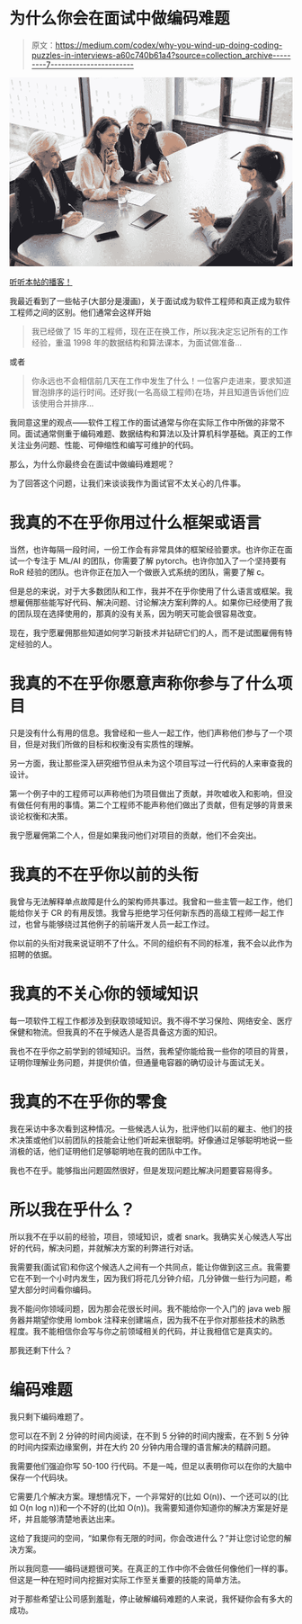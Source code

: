 # 为什么你会在面试中做编码难题

> 原文：<https://medium.com/codex/why-you-wind-up-doing-coding-puzzles-in-interviews-a60c740b61a4?source=collection_archive---------7----------------------->

![](img/9374046443a3ae384143b84994e1b67f.png)

[听听本帖的播客！](https://devblabs.podbean.com/e/why-you-do-coding-puzzles-in-interviews/)

我最近看到了一些帖子(大部分是漫画)，关于面试成为软件工程师和真正成为软件工程师之间的区别。他们通常会这样开始

> 我已经做了 15 年的工程师，现在正在换工作，所以我决定忘记所有的工作经验，重温 1998 年的数据结构和算法课本，为面试做准备…

或者

> 你永远也不会相信前几天在工作中发生了什么！一位客户走进来，要求知道冒泡排序的运行时间。还好我(一名高级工程师)在场，并且知道告诉他们应该使用合并排序…

我同意这里的观点——软件工程工作的面试通常与你在实际工作中所做的非常不同。面试通常侧重于编码难题、数据结构和算法以及计算机科学基础。真正的工作关注业务问题、性能、可伸缩性和编写可维护的代码。

那么，为什么你最终会在面试中做编码难题呢？

为了回答这个问题，让我们来谈谈我作为面试官不太关心的几件事。

# 我真的不在乎你用过什么框架或语言

当然，也许每隔一段时间，一份工作会有非常具体的框架经验要求。也许你正在面试一个专注于 ML/AI 的团队，你需要了解 pytorch。也许你加入了一个坚持要有 RoR 经验的团队。也许你正在加入一个做嵌入式系统的团队，需要了解 c。

但是总的来说，对于大多数团队和工作，我并不在乎你使用了什么语言或框架。我想雇佣那些能写好代码、解决问题、讨论解决方案利弊的人。如果你已经使用了我的团队现在选择使用的<insert technology="" or="" language="" here="">，那真的没有关系，因为明天可能会很容易改变。</insert>

现在，我宁愿雇佣那些知道如何学习新技术并钻研它们的人，而不是试图雇佣有特定经验的人。

# 我真的不在乎你愿意声称你参与了什么项目

只是没有什么有用的信息。我曾经和一些人一起工作，他们声称他们参与了一个项目，但是对我们所做的目标和权衡没有实质性的理解。

另一方面，我让那些深入研究细节但从未为这个项目写过一行代码的人来审查我的设计。

第一个例子中的工程师可以声称他们为项目做出了贡献，并吹嘘收入和影响，但没有做任何有用的事情。第二个工程师不能声称他们做出了贡献，但有足够的背景来谈论权衡和决策。

我宁愿雇佣第二个人，但是如果我问他们对项目的贡献，他们不会突出。

# 我真的不在乎你以前的头衔

我曾与无法解释单点故障是什么的架构师共事过。我曾和一些主管一起工作，他们能给你关于 CR 的有用反馈。我曾与拒绝学习任何新东西的高级工程师一起工作过，也曾与能够绕过其他例子的前端开发人员一起工作过。

你以前的头衔对我来说证明不了什么。不同的组织有不同的标准，我不会以此作为招聘的依据。

# 我真的不关心你的领域知识

每一项软件工程工作都涉及到获取领域知识。我不得不学习保险、网络安全、医疗保健和物流。但我真的不在乎候选人是否具备这方面的知识。

我也不在乎你之前学到的领域知识。当然，我希望你能给我一些你的项目的背景，证明你理解业务问题，并提供价值，但通量电容器的确切设计与面试无关。

# 我真的不在乎你的零食

我在采访中多次看到这种情况。一些候选人认为，批评他们以前的雇主、他们的技术决策或他们以前团队的技能会让他们听起来很聪明。好像通过足够聪明地说一些消极的话，他们证明他们足够聪明地在我的团队中工作。

我也不在乎。能够指出问题固然很好，但是发现问题比解决问题要容易得多。

# 所以我在乎什么？

所以我不在乎以前的经验，项目，领域知识，或者 snark。我确实关心候选人写出好的代码，解决问题，并就解决方案的利弊进行对话。

我需要我(面试官)和你这个候选人之间有一个共同点，能让你做到这三点。我需要它在不到一个小时内发生，因为我们将花几分钟介绍，几分钟做一些行为问题，希望大部分时间看你编码。

我不能问你领域问题，因为那会花很长时间。我不能给你一个入门的 java web 服务器并期望你使用 lombok 注释来创建端点，因为我不在乎你对那些技术的熟悉程度。我不能相信你会写与你之前领域相关的代码，并让我相信它是真实的。

那我还剩下什么？

# 编码难题

我只剩下编码难题了。

您可以在不到 2 分钟的时间内阅读，在不到 5 分钟的时间内搜索，在不到 5 分钟的时间内探索边缘案例，并在大约 20 分钟内用合理的语言解决的精辟问题。

我需要他们强迫你写 50-100 行代码。不是一吨，但足以表明你可以在你的大脑中保存一个代码块。

它需要几个解决方案。理想情况下，一个非常好的(比如 O(n))、一个还可以的(比如 O(n log n))和一个不好的(比如 O(n))。我需要知道你知道你的解决方案是好是坏，并且能够清楚地表达出来。

这给了我提问的空间，“如果你有无限的时间，你会改进什么？”并让您讨论您的解决方案。

所以我同意——编码谜题很可笑。在真正的工作中你不会做任何像他们一样的事。但这是一种在短时间内挖掘对实际工作至关重要的技能的简单方法。

对于那些希望让公司感到羞耻，停止破解编码难题的人来说，我怀疑你会有多大的成功。